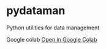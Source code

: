 # pydataman
Python utilities for data management

Google colab
[Open in Google Colab](https://colab.research.google.com/drive/1b7AOrQiGQYxI0pBtKqKPtco3zjIeQscR?usp=sharing)

